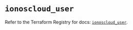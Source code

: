# `ionoscloud_user`

Refer to the Terraform Registry for docs: [`ionoscloud_user`](https://registry.terraform.io/providers/ionos-cloud/ionoscloud/6.5.7/docs/resources/user).

